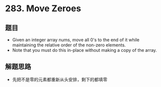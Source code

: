 # 283. Move Zeroes
## 题目
- Given an integer array nums, move all 0's to the end of it while maintaining the relative order of the non-zero elements.
- Note that you must do this in-place without making a copy of the array.
## 解题思路
* 先把不是零的元素都重新从头安排，剩下的都填零